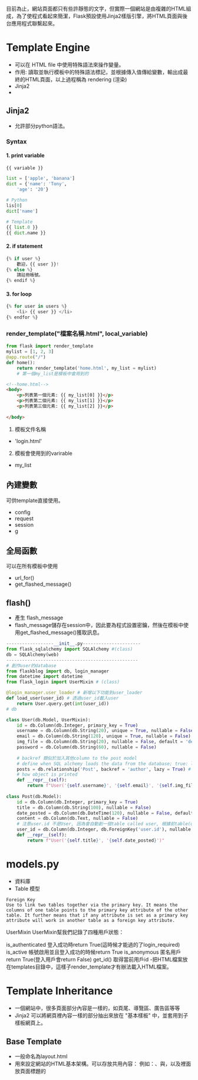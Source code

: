 目前為止，網站頁面都只有些許靜態的文字，但實際一個網站是由複雜的HTML組成，為了使程式看起來簡潔，Flask預設使用Jinja2樣版引擎，將HTML頁面與後台應用程式聯繫起來。
# Template Engine
- 可以在 HTML file 中使用特殊語法來操作變量。
- 作用: 讀取並執行模板中的特殊語法標記，並根據傳入值傳給變數，輸出成最終的HTML頁面，以上過程稱為 rendering (渲染)
- Jinja2 
- 
## Jinja2 
- 允許部分python語法。
### Syntax
#### 1. print variable
```
{{ variable }}
```
```python
list = ['apple', 'banana']
dict = {'name': 'Tony', 
	'age': '20'}
	
# Python
lis[0]
dict['name']

# Template
{{ list.0 }}
{{ dict.name }}
```

#### 2. if statement 
```python
{% if user %}
    歡迎，{{ user }}!
{% else %}
    請註冊帳號。
{% endif %}
```
#### 3. for loop
```python
{% for user in users %}
    <li> {{ user }} </li>
{% endfor %}
```

### render_template("檔案名稱.html", local_variable)
```python
from flask import render_template
mylist = [1, 2, 3]
@app.route("/")
def home():
    return render_template('home.html', my_list = mylist)
    # 第一個my_list是模板中會用到的
```
```html
<!--home.html-->
<body>
	<p>列表第一個元素: {{ my_list[0] }}</p>
	<p>列表第二個元素: {{ my_list[1] }}</p>
	<p>列表第三個元素: {{ my_list[2] }}</p>
  
</body>
```
1. 模板文件名稱
- 'login.html'
2. 模板會使用到的varirable
- my_list
## 內建變數
可供template直接使用。
- config
- request
- session
- g
## 全局函數
可以在所有模板中使用
- url_for()
- get_flashed_message()

## flash()
- 產生 flash_message
- flash_message儲存在session中，因此要為程式設置密鑰，然後在模板中使用get_flashed_message()獲取訊息。
```python
------------------__init__.py----------------------
from flask_sqlalchemy import SQLAlchemy #(class)
db = SQLAlchemy(web)
--------------------------------------------------
# 創作user的database
from flaskblog import db, login_manager 
from datetime import datetime
from flask_login import UserMixin # (class)

@login_manager.user_loader # 新增以下功能到user_loader
def load_user(user_id) # 透過user_id載入user
    return User.query.get(int(user_id))
# db

class User(db.Model, UserMixin):
    id = db.Column(db.Integer, primary_key = True)
    username = db.Column(db.String(20), unique = True, nullable = False)
    email = db.Column(db.String(120), unique = True, nullable = False)
    img_file = db.Column(db.String(20), nullable = False, default = 'default.jpg')
    password = db.Column(db.String(60), nullable = False)
    
    # backref 類似於加入其他column to the post model
    # define when SQL alchemy loads the data from the database; true: load the data as necessary in one go
    posts = db.relationship('Post', backref = 'author', lazy = True) # posts 的值和 Post(class) 有 One to Many Relationship
    # how object is printed
    def __repr__(self):
        return f"User('{self.username}', '{self.email}', '{self.img_file}')"
    
class Post(db.Model):
    id = db.Column(db.Integer, primary_key = True)
    title = db.Column(db.String(100), nullable = False)
    date_posted = db.Column(db.DateTime(120), nullable = False, default = datetime.utcnow)
    content = db.Column(db.Text, nullable = False)
    # 注意user.id 不是User, 因為會自動創一個table called user, 根據前table(user)的primary key 為此table的foreign key
    user_id = db.Column(db.Integer, db.ForeignKey('user.id'), nullable = False )
    def __repr__(self):
        return f"User('{self.title}', '{self.date_posted}')"
```
# models.py
- 資料庫
- Table 模型

```
Foreign Key
Use to link two tables together via the primary key. It means the columns of one table points to the primary key attribute of the other table. It further means that if any attribute is set as a primary key attribute will work in another table as a foreign key attribute. 

```

UserMixin
UserMixin幫我們記錄了四種用戶狀態：

is_authenticated
登入成功時return True(這時候才能過的了login_required)
is_active
帳號啟用並且登入成功的時候return True
is_anonymous
匿名用戶return True(登入用戶會return False)
get_id()
取得當前用戶id
-把HTML檔案放在templates目錄中，這樣子render_template才有辦法載入HTML檔案。



	
	
# Template Inheritance
- 一個網站中，很多頁面部分內容是一樣的，如頁尾、導覽區、廣告區等等
- Jinja2 可以將網頁裡內容一樣的部分抽出來放在 "基本樣板" 中，並套用到子樣板網頁上。
## Base Template

- 一般命名為layout.html
- 用來設定網站的HTML基本架構。可以存放共用內容：
例如：<html>、<head>與<body>，以及<head>裡面放頁面標題的<title>、頁面關鍵字與說明的<meta>、CSS樣式檔的<link>與javaScript檔案的<script>。
## Child Template
- 繼承的方式是在子樣本中使用{% extends %}。這表示這個子範本繼承了layout.html範本。
{% extends "layout.html" %}

用{% block content %}{% endblock %}這頁獨特內容。

content是子範本本體的名稱。同一個頁面中，content的名稱不可以一樣。
實際使用

block預留一個空位，等之後套用這個樣板的頁面就可以填上
### 例子
```python
# base
<!doctype html>
<html>
  <head>
    {% block head %}
    <link rel="stylesheet" href="{{ url_for('static', filename='style.css') }}">
    <title>{% block title %}{% endblock %} - My Webpage</title>
    {% endblock %}
  </head>
  <body>
    <div id="content">{% block content %}{% endblock %}</div>
    <div id="footer">
      {% block footer %}
      &copy; Copyright 2010 by <a href="http://domain.invalid/">you</a>.
      {% endblock %}
    </div>
  </body>
</html>
```
	
```python
# child 
{% extends "layout.html" %}
{% block title %}Index{% endblock %}
{% block head %}
  {{ super() }}
  <style type="text/css">
    .important { color: #336699; }
  </style>
{% endblock %}
{% block content %}
  <h1>Index</h1>
  <p class="important">
    Welcome on my awesome homepage.
{% endblock %}
```
靜態檔案

哪些是靜態檔案
瀏覽器在呈現完整畫面時所需要的資源檔案，如JavaScript、CSS、img等。
如何在Flask裡面使用靜態檔案
如何有效地組織靜態檔案始終是所有網站框架所關心的問題。Flask也不例外，它提供了一種在應用程式中組織靜態文件的特定方法，如下所示：

![image](https://user-images.githubusercontent.com/90739897/159871453-609d5c71-9250-46bb-b1e2-907e1fb569e3.png)


在這個結構裡面，假設我們想要在template樣板中呈現logo.png時，我們可以使用以下方式來引用靜態檔案：
<img src='/static/images/logo.png'>

Flask預設會自動讀取該static資料夾裡面的內容
static與hello.py位於同一資料層級的位置。
